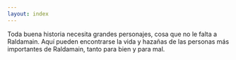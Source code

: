 ```yaml
---
layout: index
---
```


Toda buena historia necesita grandes personajes, cosa que no le falta a Raldamain. Aquí pueden encontrarse la vida y hazañas de las personas más importantes de Raldamain, tanto para bien y para mal.